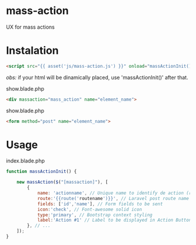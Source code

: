# mass-action
 UX for mass actions

# Instalation

```html
<script src="{{ asset('js/mass-action.js') }}" onload="massActionInit()" defer></script>
```
*obs:* if your html will be dinamically placed, use 'massActionInit()' after that.

show.blade.php
```html
<div massaction="mass_action" name="element_name">
```
show.blade.php
```html
<form method="post" name="element_name">
```

# Usage

index.blade.php
```javascript
function massActionInit() {

    new massAction($("[massaction]"), [
        {
            name: 'actionname', // Unique name to identify de action (recommended same as routename) 
            route:'{{route('routename')}}', // Laravel post route name 
            fields: ['id','name'], // Form fields to be sent
            icon:'check', // Font-awesome solid icon
            type:'primary', // Bootstrap context styling
            label:'Action #1' // Label to be displayed in Action Button and Context Menu
        }, // ...
    ]);
}
```